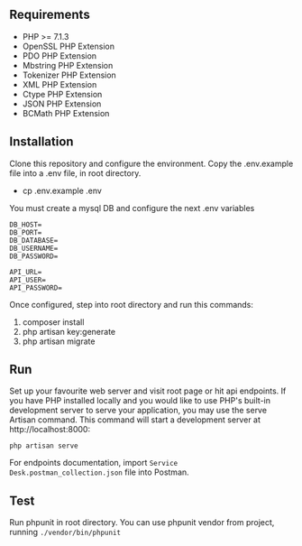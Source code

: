 ## Requirements

- PHP >= 7.1.3
- OpenSSL PHP Extension
- PDO PHP Extension
- Mbstring PHP Extension
- Tokenizer PHP Extension
- XML PHP Extension
- Ctype PHP Extension
- JSON PHP Extension
- BCMath PHP Extension

## Installation

Clone this repository and configure the environment. Copy the .env.example file into a .env file,
in root directory.

- cp .env.example .env

You must create a mysql DB and configure the next .env variables

```
DB_HOST=
DB_PORT=
DB_DATABASE=
DB_USERNAME=
DB_PASSWORD=

API_URL=
API_USER=
API_PASSWORD=
```

Once configured, step into root directory and run this commands:
1. composer install
2. php artisan key:generate
3. php artisan migrate

## Run

Set up your favourite web server and visit root page or hit api endpoints.
If you have PHP installed locally and you would like to use PHP's built-in development server to serve your application, you may use the serve Artisan command. This command will start a development server at http://localhost:8000:
```
php artisan serve
```
For endpoints documentation, import `Service Desk.postman_collection.json` file into Postman.


## Test

Run phpunit in root directory.
You can use phpunit vendor from project, running `./vendor/bin/phpunit`

